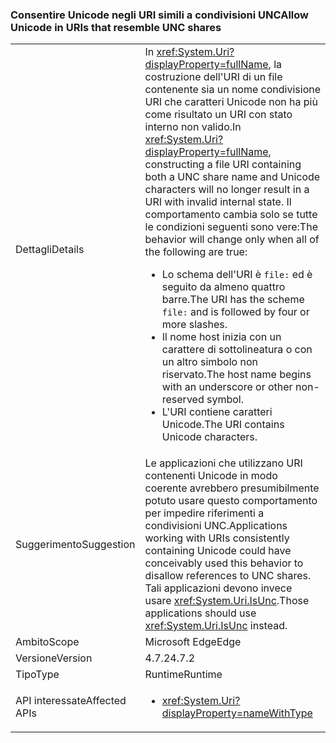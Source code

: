 ### <a name="allow-unicode-in-uris-that-resemble-unc-shares"></a><span data-ttu-id="df7fa-101">Consentire Unicode negli URI simili a condivisioni UNC</span><span class="sxs-lookup"><span data-stu-id="df7fa-101">Allow Unicode in URIs that resemble UNC shares</span></span>

|   |   |
|---|---|
|<span data-ttu-id="df7fa-102">Dettagli</span><span class="sxs-lookup"><span data-stu-id="df7fa-102">Details</span></span>|<span data-ttu-id="df7fa-103">In <xref:System.Uri?displayProperty=fullName>, la costruzione dell'URI di un file contenente sia un nome condivisione URI che caratteri Unicode non ha più come risultato un URI con stato interno non valido.</span><span class="sxs-lookup"><span data-stu-id="df7fa-103">In <xref:System.Uri?displayProperty=fullName>, constructing a file URI containing both a UNC share name and Unicode characters will no longer result in a URI with invalid internal state.</span></span> <span data-ttu-id="df7fa-104">Il comportamento cambia solo se tutte le condizioni seguenti sono vere:</span><span class="sxs-lookup"><span data-stu-id="df7fa-104">The behavior will change only when all of the following are true:</span></span><ul><li><span data-ttu-id="df7fa-105">Lo schema dell'URI è <code>file:</code> ed è seguito da almeno quattro barre.</span><span class="sxs-lookup"><span data-stu-id="df7fa-105">The URI has the scheme <code>file:</code> and is followed by four or more slashes.</span></span></li><li><span data-ttu-id="df7fa-106">Il nome host inizia con un carattere di sottolineatura o con un altro simbolo non riservato.</span><span class="sxs-lookup"><span data-stu-id="df7fa-106">The host name begins with an underscore or other non-reserved symbol.</span></span></li><li><span data-ttu-id="df7fa-107">L'URI contiene caratteri Unicode.</span><span class="sxs-lookup"><span data-stu-id="df7fa-107">The URI contains Unicode characters.</span></span></li></ul>|
|<span data-ttu-id="df7fa-108">Suggerimento</span><span class="sxs-lookup"><span data-stu-id="df7fa-108">Suggestion</span></span>|<span data-ttu-id="df7fa-109">Le applicazioni che utilizzano URI contenenti Unicode in modo coerente avrebbero presumibilmente potuto usare questo comportamento per impedire riferimenti a condivisioni UNC.</span><span class="sxs-lookup"><span data-stu-id="df7fa-109">Applications working with URIs consistently containing Unicode could have conceivably used this behavior to disallow references to UNC shares.</span></span> <span data-ttu-id="df7fa-110">Tali applicazioni devono invece usare <xref:System.Uri.IsUnc>.</span><span class="sxs-lookup"><span data-stu-id="df7fa-110">Those applications should use <xref:System.Uri.IsUnc> instead.</span></span>|
|<span data-ttu-id="df7fa-111">Ambito</span><span class="sxs-lookup"><span data-stu-id="df7fa-111">Scope</span></span>|<span data-ttu-id="df7fa-112">Microsoft Edge</span><span class="sxs-lookup"><span data-stu-id="df7fa-112">Edge</span></span>|
|<span data-ttu-id="df7fa-113">Versione</span><span class="sxs-lookup"><span data-stu-id="df7fa-113">Version</span></span>|<span data-ttu-id="df7fa-114">4.7.2</span><span class="sxs-lookup"><span data-stu-id="df7fa-114">4.7.2</span></span>|
|<span data-ttu-id="df7fa-115">Tipo</span><span class="sxs-lookup"><span data-stu-id="df7fa-115">Type</span></span>|<span data-ttu-id="df7fa-116">Runtime</span><span class="sxs-lookup"><span data-stu-id="df7fa-116">Runtime</span></span>|
|<span data-ttu-id="df7fa-117">API interessate</span><span class="sxs-lookup"><span data-stu-id="df7fa-117">Affected APIs</span></span>|<ul><li><xref:System.Uri?displayProperty=nameWithType></li></ul>|


